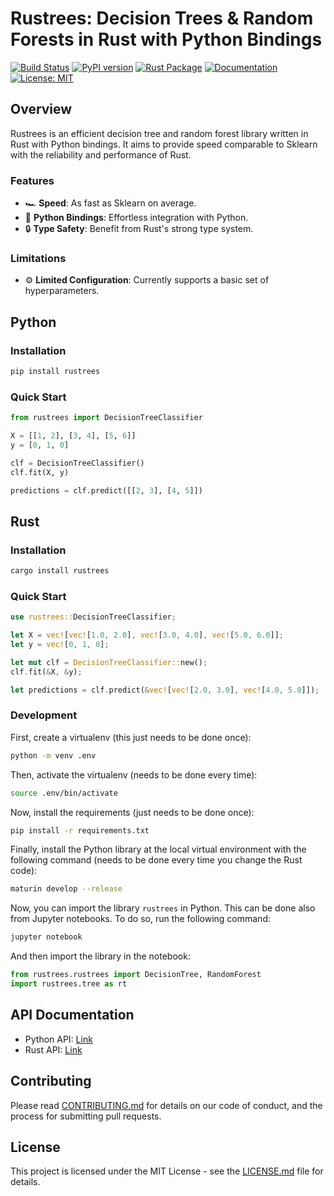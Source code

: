 # Rustrees: Decision Trees & Random Forests in Rust with Python Bindings

[![Build Status](https://travis-ci.com/yourusername/rustrees.svg?branch=main)](https://travis-ci.com/yourusername/rustrees)
[![PyPI version](https://badge.fury.io/py/rustrees.svg)](https://badge.fury.io/py/rustrees)
[![Rust Package](https://img.shields.io/crates/v/rustrees)](https://crates.io/crates/rustrees)
[![Documentation](https://docs.rs/rustrees/badge.svg)](https://docs.rs/rustrees)
[![License: MIT](https://img.shields.io/badge/License-MIT-green.svg)](https://opensource.org/licenses/MIT)

## Overview

Rustrees is an efficient decision tree and random forest library written in Rust with Python bindings. It aims to provide speed comparable to Sklearn with the reliability and performance of Rust.

### Features

- 🏎️ **Speed**: As fast as Sklearn on average.
- 🔗 **Python Bindings**: Effortless integration with Python.
- 🔒 **Type Safety**: Benefit from Rust's strong type system.

### Limitations

- ⚙️ **Limited Configuration**: Currently supports a basic set of hyperparameters.

## Python

### Installation

```bash
pip install rustrees
```

### Quick Start

```python
from rustrees import DecisionTreeClassifier

X = [[1, 2], [3, 4], [5, 6]]
y = [0, 1, 0]

clf = DecisionTreeClassifier()
clf.fit(X, y)

predictions = clf.predict([[2, 3], [4, 5]])
```

## Rust

### Installation

```bash
cargo install rustrees
```

### Quick Start

```rust
use rustrees::DecisionTreeClassifier;

let X = vec![vec![1.0, 2.0], vec![3.0, 4.0], vec![5.0, 6.0]];
let y = vec![0, 1, 0];

let mut clf = DecisionTreeClassifier::new();
clf.fit(&X, &y);

let predictions = clf.predict(&vec![vec![2.0, 3.0], vec![4.0, 5.0]]);
```

### Development 

First, create a virtualenv (this just needs to be done once):
```bash
python -m venv .env
```

Then, activate the virtualenv (needs to be done every time):
```bash
source .env/bin/activate
```

Now, install the requirements (just needs to be done once):
```bash
pip install -r requirements.txt
```

Finally, install the Python library at the local virtual environment with the following command (needs to be done every time you change the Rust code):
```bash
maturin develop --release
```

Now, you can import the library `rustrees` in Python. This can be done also from Jupyter notebooks. To do so, run the following command:
```bash
jupyter notebook
```

And then import the library in the notebook:
```python
from rustrees.rustrees import DecisionTree, RandomForest
import rustrees.tree as rt
```

## API Documentation

- Python API: [Link](https://your-python-docs-link.com)
- Rust API: [Link](https://docs.rs/rustrees)

## Contributing

Please read [CONTRIBUTING.md](CONTRIBUTING.md) for details on our code of conduct, and the process for submitting pull requests.

## License

This project is licensed under the MIT License - see the [LICENSE.md](LICENSE.md) file for details.
